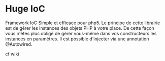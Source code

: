 Huge IoC
=======

Framework IoC Simple et efficace pour php5.
Le principe de cette librairie est de gérer les instances des objets PHP à votre place. De cette façon vous n'êtes plus obligé de gérer vous-même dans vos constructeurs les instances en paramètres. Il est possible d'injecter via une annotation @Autowired.


cf wiki




